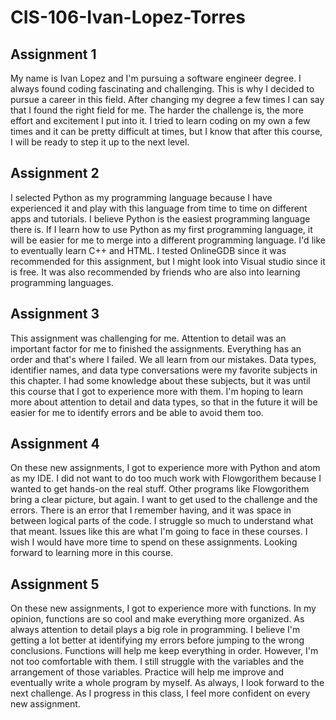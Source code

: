 # CIS-106-Ivan-Lopez-Torres
## Assignment 1
My name is Ivan Lopez and I'm pursuing a software engineer degree. I always found coding fascinating and challenging. This is why I decided to pursue a career in this field. After changing my degree a few times I can say that I found the right field for me. The harder the challenge is, the more effort and excitement I put into it. I tried to learn coding on my own a few times and it can be pretty difficult at times, but I know that after this course, I will be ready to step it up to the next level.

## Assignment 2
I selected Python as my programming language because I have experienced it and play with this language from time to time on different apps and tutorials. I believe Python is the easiest programming language there is. If I learn how to use Python as my first programming language,  it will be easier for me to merge into a different programming language. I'd like to eventually learn C++ and HTML. I tested OnlineGDB since it was recommended for this assignment, but I might look into Visual studio since it is free. It was also recommended by friends who are also into learning programming languages.

## Assignment 3
This assignment was challenging for me. Attention to detail was an important factor for me to finished the assignments. Everything has an order and that's where I failed. We all learn from our mistakes. Data types, identifier names, and data type conversations were my favorite subjects in this chapter. I had some knowledge about these subjects, but it was until this course that I got to experience more with them. I'm hoping to learn more about attention to detail and data types, so that in the future it will be easier for me to identify errors and be able to avoid them too.

## Assignment 4
On these new assignments, I got to experience more with Python and atom as my IDE. I did not want to do too much work with Flowgorithem because I wanted to get hands-on the real stuff. Other programs like Flowgorithem bring a clear picture, but again. I want to get used to the challenge and the errors. There is an error that I remember having, and it was space in between logical parts of the code. I struggle so much to understand what that meant. Issues like this are what I'm going to face in these courses. I wish I would have more time to spend on these assignments. Looking forward to learning more in this course. 

## Assignment 5
On these new assignments, I got to experience more with functions. In my opinion, functions are so cool and make everything more organized. As always attention to detail plays a big role in programming. I believe I'm getting a lot better at identifying my errors before jumping to the wrong conclusions. Functions will help me keep everything in order. However, I'm not too comfortable with them. I still struggle with the variables and the arrangement of those variables. Practice will help me improve and eventually write a whole program by myself. As always, I look forward to the next challenge. As I progress in this class, I feel more confident on every new assignment.
